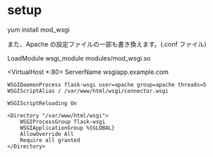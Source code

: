# setup
yum install mod_wsgi





また、Apache の設定ファイルの一部も書き換えます。(.conf ファイル)

LoadModule wsgi_module modules/mod_wsgi.so

<VirtualHost *:80>
    ServerName wsgiapp.example.com

    WSGIDaemonProcess flask-wsgi user=apache group=apache threads=5
    WSGIScriptAlias / /var/www/html/wsgi/connector.wsgi

    WSGIScriptReloading On

    <Directory "/var/www/html/wsgi">
        WSGIProcessGroup flask-wsgi
        WSGIApplicationGroup %{GLOBAL}
        AllowOverride All
        Require all granted
    </Directory>
</VirtualHost>